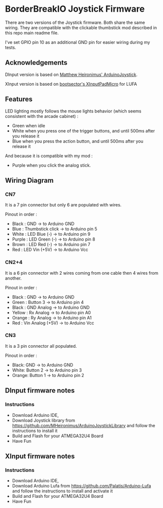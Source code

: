 # BorderBreakIO Joystick Firmware

There are two versions of the Joystick firmware. Both share the same wiring.
They are compatible with the clickable thumbstick mod described in this repo main readme file.

I've set GPIO pin 10 as an additional GND pin for easier wiring during my tests.

## Acknowledgements

DInput version is based on [Matthew Heironimus' ArduinoJoystick](https://github.com/MHeironimus/ArduinoJoystickLibrary).

XInput version is based on [bootsector's XInputPadMicro](https://github.com/bootsector/XInputPadMicro) for LUFA

## Features

LED lighting mostly follows the mouse lights behavior (which seems consistent with the arcade cabinet) :

- Green when idle
- White when you press one of the trigger buttons, and until 500ms after you release it
- Blue when you press the action button, and until 500ms after you release it

And because it is compatible with my mod :

- Purple when you click the analog stick.

## Wiring Diagram

### CN7

It is a 7 pin connector but only 6 are populated with wires.

Pinout in order :
- Black : GND              -> to Arduino GND
- Blue : Thumbstick click  -> to Arduino pin 5
- White : LED Blue (-)     -> to Arduino pin 9
- Purple : LED Green (-)   -> to Arduino pin 8
- Brown : LED Red (-)      -> to Arduino pin 7
- Red : LED Vin (+5V)      -> to Arduino Vcc

### CN2+4

It is a 6 pin connector with 2 wires coming from one cable then 4 wires from another.

Pinout in order :
- Black : GND              -> to Arduino GND
- Green : Button 3         -> to Arduino pin 4
- Black : GND Analog       -> to Arduino GND
- Yellow : Rx Analog       -> to Arduino pin A0
- Orange : Ry Analog       -> to Arduino pin A1
- Red : Vin Analog (+5V)   -> to Arduino Vcc

### CN3

It is a 3 pin connector all populated.

Pinout in order :
- Black: GND               -> to Arduino GND
- White: Button 2          -> to Arduino pin 3
- Orange: Button 1         -> to Arduino pin 2

## DInput firmware notes

### Instructions

- Download Arduino IDE,
- Download Joystick library from https://github.com/MHeironimus/ArduinoJoystickLibrary and follow the instructions to install it
- Build and Flash for your ATMEGA32U4 Board
- Have Fun

## XInput firmware notes
 
### Instructions

- Download Arduino IDE,
- Download Arduino Lufa from https://github.com/Palatis/Arduino-Lufa and follow the instructions to install and activate it
- Build and Flash for your ATMEGA32U4 Board
- Have Fun
